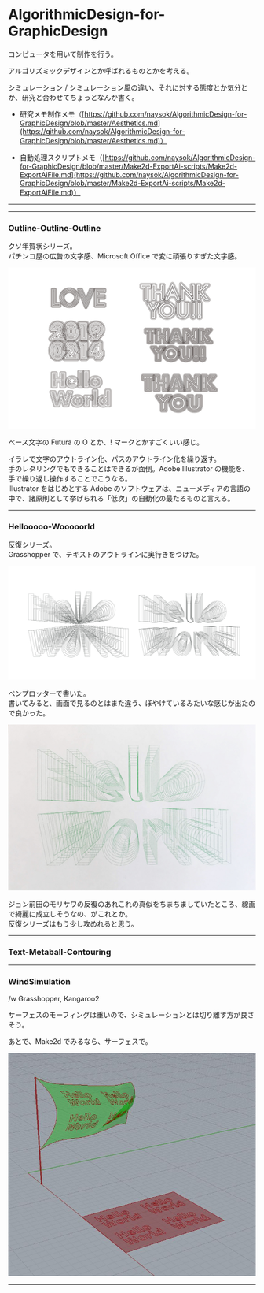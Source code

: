 # AlgorithmicDesign-for-GraphicDesign  


コンピュータを用いて制作を行う。  


アルゴリズミックデザインとか呼ばれるものとかを考える。  

シミュレーション / シミュレーション風の違い、それに対する態度とか気分とか、研究と合わせてちょっとなんか書く。  


- 研究メモ制作メモ（[https://github.com/naysok/AlgorithmicDesign-for-GraphicDesign/blob/master/Aesthetics.md](https://github.com/naysok/AlgorithmicDesign-for-GraphicDesign/blob/master/Aesthetics.md)）  

- 自動処理スクリプトメモ（[https://github.com/naysok/AlgorithmicDesign-for-GraphicDesign/blob/master/Make2d-ExportAi-scripts/Make2d-ExportAiFile.md](https://github.com/naysok/AlgorithmicDesign-for-GraphicDesign/blob/master/Make2d-ExportAi-scripts/Make2d-ExportAiFile.md)）  


---

---  

### Outline-Outline-Outline  


クソ年賀状シリーズ。  
パチンコ屋の広告の文字感、Microsoft Office で変に頑張りすぎた文字感。  

![photo](Outline-Outline-Outline/Outline-Outline-Outline.jpg)  

ベース文字の Futura の O とか、! マークとかすごくいい感じ。  

イラレで文字のアウトライン化、パスのアウトライン化を繰り返す。  
手のレタリングでもできることはできるが面倒。Adobe Illustrator の機能を、手で繰り返し操作することでこうなる。  
Illustrator をはじめとする Adobe のソフトウェアは、ニューメディアの言語の中で、諸原則として挙げられる「低次」の自動化の最たるものと言える。  



---  


### Hellooooo-Wooooorld  


反復シリーズ。  
Grasshopper で、テキストのアウトラインに奥行きをつけた。  

![photo](Hellooooo-Wooooorld/Hellooooo-Wooooorld.jpg)  

ペンプロッターで書いた。  
書いてみると、画面で見るのとはまた違う、ぼやけているみたいな感じが出たので良かった。  

![photo](Hellooooo-Wooooorld/Hellooooo-Wooooorld-Plotter.jpg)  

ジョン前田のモリサワの反復のあれこれの真似をちまちましていたところ、線画で綺麗に成立しそうなの、がこれとか。  
反復シリーズはもう少し攻めれると思う。  



---  


### Text-Metaball-Contouring  



---  

### WindSimulation  

/w Grasshopper, Kangaroo2  

サーフェスのモーフィングは重いので、シミュレーションとは切り離す方が良さそう。  

あとで、Make2d でみるなら、サーフェスで。  

![photo](WindSimulation/Wind-Flag.jpg)  



---  

